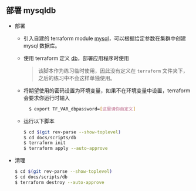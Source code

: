 部署 mysqldb
--

- 部署

  - 引入自建的 terraform module [mysql](../terraform/module/mysql)，可以根据给定参数在集群中创建 mysql 数据库。
  - 使用 terraform 定义 [db](./scripts/db)，部署应用程序时使用
    > 该脚本作为练习临时使用，因此没有定义在 `terraform` 文件夹下，之后的练习中不会这样单独使用。
  - 将期望使用的密码设置为环境变量，如果不在环境变量中设置，terraform 会要求你运行时输入
    ```bash
      $ export TF_VAR_dbpassword=[这里请你自定义]
    ```
  - 运行以下脚本

    ```bash
    $ cd $(git rev-parse --show-toplevel)
    $ cd docs/scripts/db
    $ terraform init
    $ terraform apply --auto-approve
    ```

- 清理

    ```bash
    $ cd $(git rev-parse --show-toplevel)
    $ cd docs/scripts/db
    $ terraform destroy --auto-approve
    ```